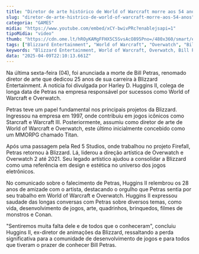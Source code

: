 ```yaml
---
title: "Diretor de arte histórico de World of Warcraft morre aos 54 anos"
slug: "diretor-de-arte-histrico-de-world-of-warcraft-morre-aos-54-anos"
categoria: "GAMES"
midia: "https://www.youtube.com/embed/xCY-bwivPRc?enablejsapi=1"
tipoMidia: "video"
thumb: "https://cdn.ome.lt/hROyKAMgFFHX5C5SvsAcO895Pno=/480x360/smart/extras/conteudos/Design_sem_nome_-_2025-04-09T181601.875.png"
tags: ["Blizzard Entertainment", "World of Warcraft", "Overwatch", "Bill Petras", "diretor de arte", "videogames", "falecimento", "indústria de jogos"]
keywords: "Blizzard Entertainment, World of Warcraft, Overwatch, Bill Petras, diretor de arte, videogames, falecimento, indústria de jogos"
data: "2025-04-09T22:10:13.661Z"
---
```


Na última sexta-feira (04), foi anunciada a morte de Bill Petras, renomado diretor de arte que dedicou 25 anos de sua carreira à Blizzard Entertainment. A notícia foi divulgada por Harley D. Huggins II, colega de longa data de Petras na empresa responsável por sucessos como World of Warcraft e Overwatch.

Petras teve um papel fundamental nos principais projetos da Blizzard. Ingressou na empresa em 1997, onde contribuiu em jogos icônicos como Starcraft e Warcraft III. Posteriormente, assumiu como diretor de arte de World of Warcraft e Overwatch, este último inicialmente concebido como um MMORPG chamado Titan.

Após uma passagem pela Red 5 Studios, onde trabalhou no projeto Firefall, Petras retornou à Blizzard. Lá, liderou a direção artística de Overwatch e Overwatch 2 até 2021. Seu legado artístico ajudou a consolidar a Blizzard como uma referência em design e estética no universo dos jogos eletrônicos.

No comunicado sobre o falecimento de Petras, Huggins II relembrou os 28 anos de amizade com o artista, destacando o orgulho que Petras sentia por seu trabalho em World of Warcraft e Overwatch. Huggins II expressou saudade das longas conversas com Petras sobre diversos temas, como vida, desenvolvimento de jogos, arte, quadrinhos, brinquedos, filmes de monstros e Conan.

"Sentiremos muita falta dele e de todos que o conheceram", concluiu Huggins II, ex-diretor de animações da Blizzard, ressaltando a perda significativa para a comunidade de desenvolvimento de jogos e para todos que tiveram o prazer de conhecer Bill Petras.